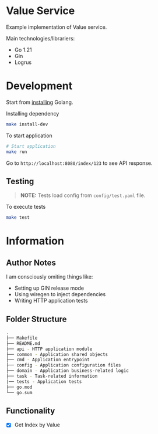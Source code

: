 # Value Service
Example implementation of Value service.

Main technologies/librariers:
* Go 1.21
* Gin
* Logrus

# Development
Start from [installing](https://go.dev/doc/install) Golang.

Installing dependency

```bash
make install-dev
```

To start application

```bash
# Start application
make run
```

Go to `http://localhost:8080/index/123` to see API response.

## Testing

> **NOTE:** Tests load config from `config/test.yaml` file.

To execute tests


```bash
make test
```

# Information

## Author Notes
I am consciously omiting things like:

* Setting up GIN release mode
* Using wiregen to inject dependencies
* Writing HTTP application tests

## Folder Structure

```bash
.
├── Makefile
├── README.md
├── api - HTTP application module
├── common - Application shared objects
├── cmd - Application entrypoint
├── config - Application configuration files
├── domain - Application business-related logic
├── task - Task-related information
|── tests - Application tests
├── go.mod
└── go.sum
```


## Functionality

- [x] Get Index by Value
